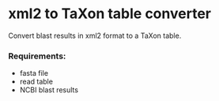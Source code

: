 # xml2 to TaXon table converter

Convert blast results in xml2 format to a TaXon table.

### Requirements:
* fasta file
* read table
* NCBI blast results
